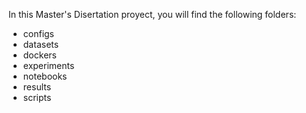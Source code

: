 In this Master's Disertation proyect, you will find the following folders:

- configs
- datasets
- dockers 
- experiments
- notebooks
- results
- scripts
